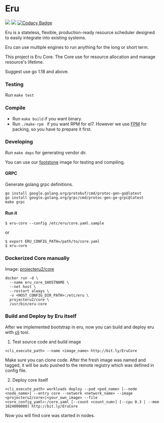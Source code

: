Eru
====
![](https://github.com/projecteru2/core/workflows/test/badge.svg)
![](https://github.com/projecteru2/core/workflows/golangci-lint/badge.svg)
[![Codacy Badge](https://app.codacy.com/project/badge/Grade/69918e0a02ae45c5ae7dfc42bad5cfe5)](https://www.codacy.com/gh/projecteru2/core?utm_source=github.com&amp;utm_medium=referral&amp;utm_content=projecteru2/core&amp;utm_campaign=Badge_Grade)

Eru is a stateless, flexible, production-ready resource scheduler designed to easily integrate into existing systems. 

Eru can use multiple engines to run anything for the long or short term. 

This project is Eru Core. The Core use for resource allocation and manage resource's lifetime.

Suggest use go 1.18 and above.

### Testing

Run ` make test `

### Compile

* Run ` make build ` if you want binary.
* Run `./make-rpm ` if you want RPM for el7. However we use [FPM](https://github.com/jordansissel/fpm) for packing, so you have to prepare it first.

### Developing

Run `make deps` for generating vendor dir.

You can use our [footstone](https://hub.docker.com/r/projecteru2/footstone/) image for testing and compiling.

#### GRPC

Generate golang grpc definitions.

```shell
go install google.golang.org/protobuf/cmd/protoc-gen-go@latest
go install google.golang.org/grpc/cmd/protoc-gen-go-grpc@latest
make grpc
```

#### Run it

```shell
$ eru-core --config /etc/eru/core.yaml.sample
```
or

```shell
$ export ERU_CONFIG_PATH=/path/to/core.yaml
$ eru-core
```

### Dockerized Core manually

Image: [projecteru2/core](https://hub.docker.com/r/projecteru2/core/)

```shell
docker run -d \
  --name eru_core_$HOSTNAME \
  --net host \
  --restart always \
  -v <HOST_CONFIG_DIR_PATH>:/etc/eru \
  projecteru2/core \
  /usr/bin/eru-core
```

### Build and Deploy by Eru itself

After we implemented bootstrap in eru, now you can build and deploy eru with [cli](https://github.com/projecteru2/cli) tool.

1. Test source code and build image

```shell
<cli_execute_path> --name <image_name> http://bit.ly/EruCore
```

Make sure you can clone code. After the fresh image was named and tagged, it will be auto pushed to the remote registry which was defined in config file.

2. Deploy core itself

```shell
<cli_execute_path> workloads deploy --pod <pod_name> [--node <node_name>] --entry core --network <network_name> --image <projecteru2/core>|<your_own_image> --file <core_config_yaml>:/core.yaml [--count <count_num>] [--cpu 0.3 | --mem 1024000000] http://bit.ly/EruCore
```

Now you will find core was started in nodes.

